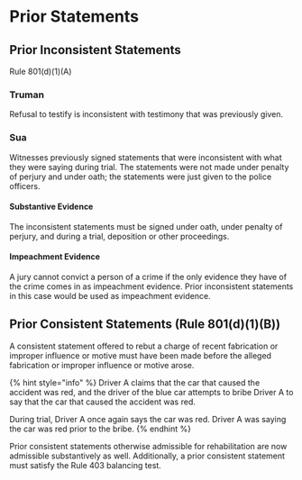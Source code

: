 # Prior Statements

## Prior Inconsistent Statements

Rule 801(d)(1)(A)

### Truman

Refusal to testify is inconsistent with testimony that was previously given.&#x20;

### Sua

Witnesses previously signed statements that were inconsistent with what they were saying during trial. The statements were not made under penalty of perjury and under oath; the statements were just given to the police officers.

#### **Substantive Evidence**

The inconsistent statements must be signed under oath, under penalty of perjury, and during a trial, deposition or other proceedings.&#x20;

#### **Impeachment Evidence**

A jury cannot convict a person of a crime if the only evidence they have of the crime comes in as impeachment evidence. Prior inconsistent statements in this case would be used as impeachment evidence.

## Prior Consistent Statements (Rule 801(d)(1)(B))

A consistent statement offered to rebut a charge of recent fabrication or improper influence or motive must have been made before the alleged fabrication or improper influence or motive arose.

{% hint style="info" %}
Driver A claims that the car that caused the accident was red, and the driver of the blue car attempts to bribe Driver A to say that the car that caused the accident was red.



During trial, Driver A once again says the car was red. Driver A was saying the car was red prior to the bribe.&#x20;
{% endhint %}

Prior consistent statements otherwise admissible for rehabilitation are now admissible substantively as well. Additionally, a prior consistent statement must satisfy the Rule 403 balancing test.
